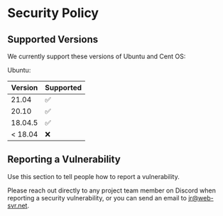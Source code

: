 # Security Policy

## Supported Versions

We currently support these versions of Ubuntu and Cent OS:

Ubuntu: 

| Version | Supported          |
| ------- | ------------------ |
| 21.04   | :white_check_mark: |
| 20.10   | :white_check_mark: |
| 18.04.5 | :white_check_mark: |
| < 18.04 | :x:               |

## Reporting a Vulnerability

Use this section to tell people how to report a vulnerability.

Please reach out directly to any project team member on Discord when reporting a security vulnerability, or you can send an email to jr@web-svr.net.
